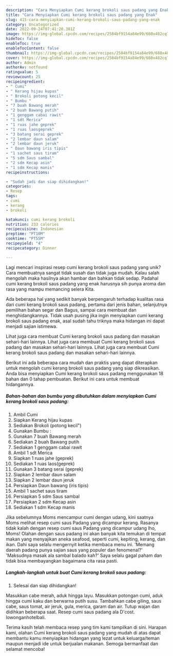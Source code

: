 ```yaml
---
description: "Cara Menyiapkan Cumi kerang brokoli saus padang yang Enak"
title: "Cara Menyiapkan Cumi kerang brokoli saus padang yang Enak"
slug: 415-cara-menyiapkan-cumi-kerang-brokoli-saus-padang-yang-enak
category: Uncategorized
date: 2022-09-24T07:41:20.381Z
image: https://img-global.cpcdn.com/recipes/2584bf9154a84e99/680x482cq70/cumi-kerang-brokoli-saus-padang-foto-resep-utama.jpg
hideToc: false
enableToc: true
enableTocContent: false
thumbnail: https://img-global.cpcdn.com/recipes/2584bf9154a84e99/680x482cq70/cumi-kerang-brokoli-saus-padang-foto-resep-utama.jpg
cover: https://img-global.cpcdn.com/recipes/2584bf9154a84e99/680x482cq70/cumi-kerang-brokoli-saus-padang-foto-resep-utama.jpg
author: Admin
authorAv: notfound
ratingvalue: 5
reviewcount: 25
recipeingredient:
- " Cumi"
- " Kerang hijau kupas"
- " Brokoli potong kecil"
- " Bumbu "
- "7 buah Bawang merah"
- "2 buah Bawang putih"
- "1 genggam cabai rawit"
- "1 sdt Merica"
- "1 ruas jahe geprek"
- "1 ruas laosgeprek"
- "3 batang serai geprek"
- "2 lembar daun salam"
- "2 lembar daun jeruk"
- " Daun bawang iris tipis"
- "1 sachet saus tiram"
- "5 sdm Saus sambal"
- "2 sdm Kecap asin"
- "1 sdm Kecap manis"
recipeinstructions:

- "Sudah jadi dan siap dihidangkan!"
categories:
- Resep
tags:
- cumi
- kerang
- brokoli

katakunci: cumi kerang brokoli 
nutrition: 233 calories
recipecuisine: Indonesian
preptime: "PT10M"
cooktime: "PT55M"
recipeyield: "4"
recipecategory: Dinner

---
```





Lagi mencari inspirasi resep cumi kerang brokoli saus padang yang unik? Cara membuatnya sangat tidak susah dan tidak juga mudah. Kalau salah mengolah maka hasilnya akan hambar dan bahkan tidak sedap. Padahal cumi kerang brokoli saus padang yang enak harusnya sih punya aroma dan rasa yang mampu memancing selera Kita.





Ada beberapa hal yang sedikit banyak berpengaruh terhadap kualitas rasa dari cumi kerang brokoli saus padang, pertama dari jenis bahan, selanjutnya pemilihan bahan segar dan Bagus, sampai cara membuat dan menghidangkannya. Tidak usah pusing jika ingin menyiapkan cumi kerang brokoli saus padang enak,      asal sudah tahu triknya maka hidangan ini dapat menjadi sajian istimewa.














Lihat juga cara membuat Cumi kerang brokoli saus padang dan masakan sehari-hari lainnya. Lihat juga cara membuat Cumi kerang brokoli saus padang dan masakan sehari-hari lainnya. Lihat juga cara membuat Cumi kerang brokoli saus padang dan masakan sehari-hari lainnya.






Berikut ini ada beberapa cara mudah dan praktis yang dapat diterapkan untuk mengolah cumi kerang brokoli saus padang yang siap dikreasikan. Anda bisa menyiapkan Cumi kerang brokoli saus padang menggunakan 18 bahan dan 0 tahap pembuatan. Berikut ini cara untuk membuat hidangannya.

<!--inarticleads1-->

##### Bahan-bahan dan bumbu yang dibutuhkan dalam menyiapkan Cumi kerang brokoli saus padang:

1. Ambil  Cumi
1. Siapkan  Kerang hijau kupas
1. Sediakan  Brokoli (potong kecil&#34;)
1. Gunakan  Bumbu :
1. Gunakan 7 buah Bawang merah
1. Sediakan 2 buah Bawang putih
1. Sediakan 1 genggam cabai rawit
1. Ambil 1 sdt Merica
1. Siapkan 1 ruas jahe (geprek)
1. Sediakan 1 ruas laos(geprek)
1. Gunakan 3 batang serai (geprek)
1. Siapkan 2 lembar daun salam
1. Siapkan 2 lembar daun jeruk
1. Persiapkan  Daun bawang (iris tipis)
1. Ambil 1 sachet saus tiram
1. Persiapkan 5 sdm Saus sambal
1. Persiapkan 2 sdm Kecap asin
1. Sediakan 1 sdm Kecap manis


Jika sebelumnya Moms mencampur cumi dengan udang, kini saatnya Moms melihat resep cumi saus Padang yang dicampur kerang. Rasanya tidak kalah dengan resep cumi saus Padang yang dicampur udang lho, Moms! Olahan dengan saus padang ini akan banyak kita temukan di tempat makan yang menyajikan aneka seafood, seperti cumi, kepiting, kerang, dan ikan. Dahi saya selalu mengernyit ketika membaca menu ini. &#39;Memang daerah padang punya sajian saus yang populer dan fenomenal?&#39; &#39;Maksudnya masak ala sambal balado kah?&#39; Saya selalu gagal paham dan tidak bisa membayangkan bagaimana cita rasa pasti. 

<!--inarticleads2-->

##### Langkah-langkah untuk buat Cumi kerang brokoli saus padang:


1. Selesai dan siap dihidangkan!

Masukkan cabe merah, aduk hingga layu. Masukkan potongan cumi, aduk hingga cumi kaku dan berwarna putih susu. Tambahkan cabe giling, saus cabe, saus tomat, air jeruk, gula, merica, garam dan air. Tutup wajan dan didihkan beberapa saat. Resep cumi saus padang ala D&#39;cost. lowonganhotelbali. 

Terima kasih telah membaca resep yang tim kami tampilkan di sini. Harapan kami, olahan Cumi kerang brokoli saus padang yang mudah di atas dapat membantu kamu menyiapkan hidangan yang lezat untuk keluarga/teman maupun menjadi ide untuk berjualan makanan. Semoga bermanfaat dan selamat mencoba!
